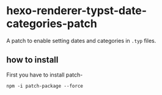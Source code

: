 # hexo-renderer-typst-date-categories-patch
A patch to enable setting dates and categories in `.typ` files.
## how to install
First you have to install patch-
```
npm -i patch-package --force
```
```
```
